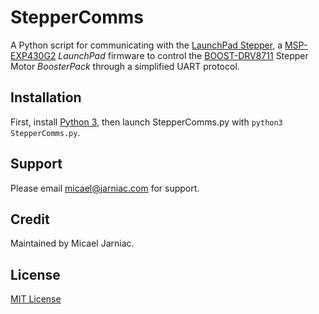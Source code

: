 # StepperComms
A Python script for communicating with the [LaunchPad Stepper][lpstepper], a [MSP-EXP430G2][launchpad] _LaunchPad_ firmware to control the [BOOST-DRV8711][stepperdriver] Stepper Motor _BoosterPack_ through a simplified UART protocol.

## Installation
First, install [Python 3][py3], then launch StepperComms.py with `python3 StepperComms.py`.

## Support
Please email [micael@jarniac.com][micael] for support.

## Credit
Maintained by Micael Jarniac.

## License
[MIT License][license]

<!-- Description -->
[lpstepper]: https://github.com/MicaelJarniac/LaunchPad-Stepper "MicaelJarniac/LaunchPad-Stepper"
[launchpad]: http://ti.com/tool/MSP-EXP430G2 "MSP-EXP430G2 LaunchPad"
[stepperdriver]: http://ti.com/tool/BOOST-DRV8711 "BOOST-DRV8711 BoosterPack"

<!-- Installation -->
[py3]: https://python.org "Python.org"

<!-- Support -->
[micael]: mailto:micael@jarniac.com "micael@jarniac.com"

<!-- License -->
[license]: LICENSE "MIT License"
